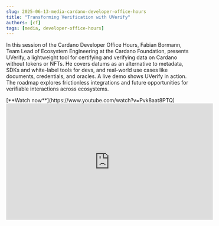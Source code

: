 ```yaml
---
slug: 2025-06-13-media-cardano-developer-office-hours
title: "Transforming Verification with UVerify"
authors: [cf]
tags: [media, developer-office-hours]
---
```


In this session of the Cardano Developer Office Hours, Fabian Bormann, Team Lead of Ecosystem Engineering at the Cardano Foundation, presents UVerify, a lightweight tool for certifying and verifying data on Cardano without tokens or NFTs. He covers datums as an alternative to metadata, SDKs and white-label tools for devs, and real-world use cases like documents, credentials, and oracles. A live demo shows UVerify in action. The roadmap explores frictionless integrations and future opportunities for verifiable interactions across ecosystems.

<div style={{ textAlign: 'right' }}>
[**Watch now**](https://www.youtube.com/watch?v=Pvk8aat8PTQ)
</div>

<iframe width="560" height="315" src="https://www.youtube-nocookie.com/embed/Pvk8aat8PTQ" title="YouTube video player" frameborder="0" allow="accelerometer; autoplay; clipboard-write; encrypted-media; gyroscope; picture-in-picture; web-share" referrerpolicy="strict-origin-when-cross-origin" allowfullscreen></iframe>